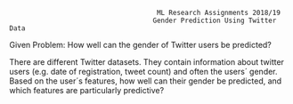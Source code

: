                                          ML Research Assignments 2018/19
                                        Gender Prediction Using Twitter Data
                                        
Given Problem:
How well can the gender of Twitter users be predicted? 

There are different Twitter datasets. They contain information about twitter users (e.g. date of registration, tweet count) and often the users´ gender. Based on the user´s features, how well can their gender be predicted, and which features are particularly predictive?
